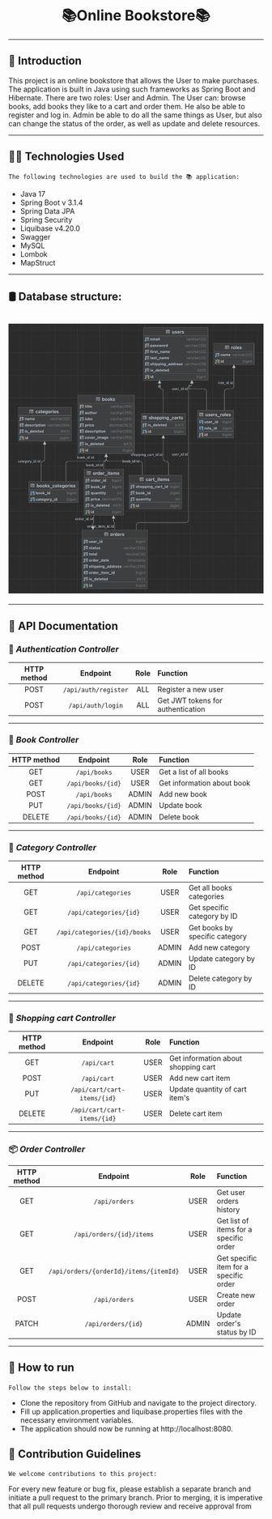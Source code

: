 # <h1 align="center">📚Online Bookstore📚</h1>

---
## 📝 Introduction
This project is an online bookstore that allows the User to make purchases. The application is built in Java using such frameworks as Spring Boot and Hibernate. There are two roles: User and Admin. The User can: browse books, add books they like to a cart and order them. He also be able to register and log in. Admin be able to do all the same things as User, but also can change the status of the order, as well as update and delete resources.

---
## 🧑‍💻 Technologies Used
`The following technologies are used to build the 📚 application:`
- Java 17
- Spring Boot v 3.1.4
- Spring Data JPA
- Spring Security
- Liquibase v4.20.0
- Swagger
- MySQL
- Lombok
- MapStruct
---
## 🛢️ Database structure:
###### <h4 align="center"> ![Database structure](https://github.com/KDanil2000/online-book-store/blob/hw-read-me/Ds.png)</h4>

---
## **📃 API Documentation**

### 🚨 _Authentication Controller_

| **HTTP method** |     **Endpoint**     | **Role** | **Function**                          |
|:---------------:|:--------------------:|:--------:|:--------------------------------------|
|      POST       | `/api/auth/register` |   ALL    | Register a new user                   |
|      POST       |  `/api/auth/login`   |   ALL    | Get JWT tokens for authentication     |

---

### 📖 _Book Controller_

| **HTTP method** |   **Endpoint**    | **Role** | **Function**               |
|:---------------:|:-----------------:|:--------:|:---------------------------|
|       GET       |   `/api/books`    |   USER   | Get a list of all books    |
|       GET       | `/api/books/{id}` |   USER   | Get information about book |
|      POST       |   `/api/books`    |  ADMIN   | Add new book               |
|       PUT       | `/api/books/{id}` |  ADMIN   | Update book                |
|     DELETE      | `/api/books/{id}` |  ADMIN   | Delete book                |

---

### 🔗 _Category Controller_

| **HTTP method** |         **Endpoint**         | **Role** | **Function**                   |
|:---------------:|:----------------------------:|:--------:|:-------------------------------|
|       GET       |      `/api/categories`       |   USER   | Get all books categories       |
|       GET       |    `/api/categories/{id}`    |   USER   | Get specific category by ID    |
|       GET       | `/api/categories/{id}/books` |   USER   | Get books by specific category |
|      POST       |      `/api/categories`       |  ADMIN   | Add new category               |
|       PUT       |    `/api/categories/{id}`    |  ADMIN   | Update category by ID          |
|     DELETE      |    `/api/categories/{id}`    |  ADMIN   | Delete category by ID          |


---
### 🛒 _Shopping cart Controller_

| **HTTP method** |        **Endpoint**         | **Role** | **Function**                        |
|:---------------:|:---------------------------:|:--------:|:------------------------------------|
|       GET       |         `/api/cart`         |   USER   | Get information about shopping cart |
|      POST       |         `/api/cart`         |   USER   | Add new cart item                   |
|       PUT       | `/api/cart/cart-items/{id}` |   USER   | Update quantity of cart item's      |
|     DELETE      | `/api/cart/cart-items/{id}` |   USER   | Delete cart item                    |

---
### 📦 _Order Controller_

| **HTTP method** |              **Endpoint**              | **Role** | **Function**                           |
|:---------------:|:--------------------------------------:|:--------:|:---------------------------------------|
|       GET       |             `/api/orders`              |   USER   | Get user orders history                |
|       GET       |        `/api/orders/{id}/items`        |   USER   | Get list of items for a specific order |
|       GET       | `/api/orders/{orderId}/items/{itemId}` |   USER   | Get specific item for a specific order |
|      POST       |             `/api/orders`              |   USER   | Create new order                       |
|      PATCH      |           `/api/orders/{id}`           |  ADMIN   | Update order's status by ID            |

---

## 🏁 How to run

`Follow the steps below to install:`

- Clone the repository from GitHub and navigate to the project directory.
- Fill up application.properties and liquibase.properties files with the necessary environment variables.
- The application should now be running at http://localhost:8080.

## 🤝 Contribution Guidelines
`We welcome contributions to this project:`

For every new feature or bug fix, please establish a separate branch and initiate a pull request to the primary branch. Prior to merging, it is imperative that all pull requests undergo thorough review and receive approval from 
